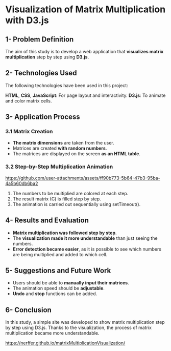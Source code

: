 # Visualization of Matrix Multiplication with D3.js

## 1- Problem Definition
The aim of this study is to develop a web application that **visualizes matrix multiplication** step by step using **D3.js**.

## 2- Technologies Used
The following technologies have been used in this project:

**HTML**, **CSS**, **JavaScript**: For page layout and interactivity.
**D3.js**: To animate and color matrix cells.

## 3- Application Process

### 3.1 Matrix Creation

- **The matrix dimensions** are taken from the user.
- Matrices are created **with random numbers**.
- The matrices are displayed on the screen **as an HTML table**.

### 3.2 Step-by-Step Multiplication Animation

https://github.com/user-attachments/assets/ff90b773-5b64-47b3-95ba-4a5b60db6ba2

1. The numbers to be multiplied are colored at each step.
2. The result matrix (C) is filled step by step.
3. The animation is carried out sequentially using setTimeout().

## 4- Results and Evaluation

- **Matrix multiplication was followed step by step**.
- The **visualization made it more understandable** than just seeing the numbers.
- **Error detection became easier**, as it is possible to see which numbers are being multiplied and added to which cell.

## 5- Suggestions and Future Work

- Users should be able to **manually input their matrices**.
- The animation speed should be **adjustable**.
- **Undo** and **stop** functions can be added.
  
## 6- Conclusion
In this study, a simple site was developed to show matrix multiplication step by step using D3.js. Thanks to the visualization, the process of matrix multiplication became more understandable.

https://nerffer.github.io/matrixMultiplicationVisualization/
